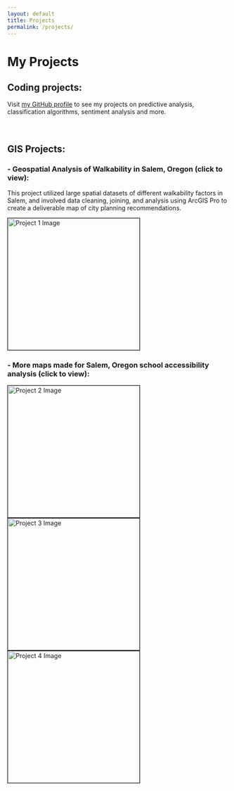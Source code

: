 ```yaml
---
layout: default
title: Projects
permalink: /projects/
---
```


# My Projects

## Coding projects:

Visit [my GitHub profile](https://github.com/siegelhannah) to see my projects on predictive analysis, classification algorithms, sentiment analysis and more.
<br><br><br>

## GIS Projects:

### - Geospatial Analysis of Walkability in Salem, Oregon (click to view):
This project utilized large spatial datasets of different walkability factors in Salem, and involved data cleaning, joining, and analysis using ArcGIS Pro to create a deliverable map of city planning recommendations.

<a href="{{ site.baseurl }}/assets/Salem_Final_Project.pdf">
    <img src="{{ site.baseurl }}/assets/FinalMapNeighborhoodIssues.jpg" alt="Project 1 Image" style="width: 300px; border: 1px solid black;">
</a>
<br>

### - More maps made for Salem, Oregon school accessibility analysis (click to view):

<a href="{{ site.baseurl }}/assets/Layout2.pdf">
    <img src="{{ site.baseurl }}/assets/Layout2_page-0001.jpg" alt="Project 2 Image" style="width: 300px; border: 1px solid black; display: inline-block; margin-right: 10px;">
</a>
<a href="{{ site.baseurl }}/assets/Layout1.pdf">
    <img src="{{ site.baseurl }}/assets/Layout1_page-0001.jpg" alt="Project 3 Image" style="width: 300px; border: 1px solid black; display: inline-block; margin-right: 10px;">
</a>
<a href="{{ site.baseurl }}/assets/Layout3.pdf">
    <img src="{{ site.baseurl }}/assets/Layout3.jpg" alt="Project 4 Image" style="width: 300px; border: 1px solid black; display: inline-block; margin-right: 10px;">
</a>

